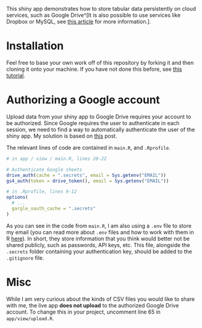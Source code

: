 This shiny app demonstrates how to store tabular data persistently on cloud services, such as Google Drive^[It is also possible to use services like Dropbox or MySQL, see [this article](https://shiny.posit.co/r/articles/build/persistent-data-storage/) for more information.].

# Installation

Feel free to base your own work off of this repository by forking it and then cloning it onto your machine. 
If you have not done this before, see [this tutorial](https://docs.github.com/en/pull-requests/collaborating-with-pull-requests/working-with-forks/fork-a-repo).

# Authorizing a Google account

Upload data from your shiny app to Google Drive requires your account to be authorized.
Since Google requires the user to authenticate in each session, we need to find a way to automatically authenticate the user of the shiny app.
My solution is based on [this](https://stackoverflow.com/questions/61375368/is-there-a-way-to-auto-authenticate-access-to-googlesheets-upon-r-shiny-app-load) post.

The relevant lines of code are contained in `main.R`, and `.Rprofile`.

```r
# in app / view / main.R, lines 20-22

# Authenticate Google sheets
drive_auth(cache = ".secrets", email = Sys.getenv("EMAIL"))
gs4_auth(token = drive_token(), email = Sys.getenv("EMAIL"))

# in .Rprofile, lines 9-12
options(
  # ...
  gargle_oauth_cache = ".secrets"
)
```

As you can see in the code from `main.R`, I am also using a `.env` file to store my email (you can read more about `.env` files and how to work with them in R [here](https://github.com/gaborcsardi/dotenv)).
In short, they store information that you think would better not be shared publicly, such as passwords, API keys, etc.
This file, alongside the `.secrets` folder containing your authentication key, should be added to the `.gitignore` file.

# Misc

While I am very curious about the kinds of CSV files you would like to share with me, the live app **does not upload** to the authorized Google Drive account.
To change this in your project, uncomment line 65 in `app/view/upload.R`.
